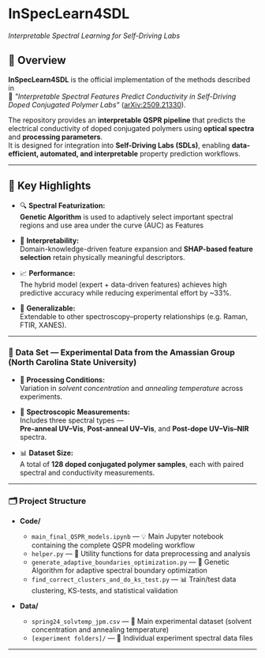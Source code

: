 # InSpecLearn4SDL  
*Interpretable Spectral Learning for Self-Driving Labs*  


## 📘 Overview  

**InSpecLearn4SDL** is the official implementation of the methods described in  
📄 *"Interpretable Spectral Features Predict Conductivity in Self-Driving Doped Conjugated Polymer Labs"* ([arXiv:2509.21330](https://arxiv.org/abs/2509.21330)).  

The repository provides an **interpretable QSPR pipeline** that predicts the electrical conductivity of doped conjugated polymers using **optical spectra** and **processing parameters**.  
It is designed for integration into **Self-Driving Labs (SDLs)**, enabling **data-efficient, automated, and interpretable** property prediction workflows.

---

## 🧠 Key Highlights  

- 🔍 **Spectral Featurization:**  
  **Genetic Algorithm** is used to adaptively select important spectral regions and use area under the curve (AUC) as Features  

- 🧩 **Interpretability:**  
  Domain-knowledge-driven feature expansion and **SHAP-based feature selection** retain physically meaningful descriptors.  


- 📈 **Performance:**  
  The hybrid model (expert + data-driven features) achieves high predictive accuracy while reducing experimental effort by ~33%.  

- 🔬 **Generalizable:**  
  Extendable to other spectroscopy–property relationships (e.g. Raman, FTIR, XANES).  

---

### 🧪 **Data Set — Experimental Data from the Amassian Group (North Carolina State University)**  

- 🧫 **Processing Conditions:**  
  Variation in *solvent concentration* and *annealing temperature* across experiments.  

- 🌈 **Spectroscopic Measurements:**  
  Includes three spectral types —  
  **Pre-anneal UV–Vis**, **Post-anneal UV–Vis**, and **Post-dope UV–Vis–NIR** spectra.  

- 📊 **Dataset Size:**  
  A total of **128 doped conjugated polymer samples**, each with paired spectral and conductivity measurements.  

---

### 🗂️ **Project Structure**

- **Code/**
  - `main_final_QSPR_models.ipynb` — 💡 Main Jupyter notebook containing the complete QSPR modeling workflow  
  - `helper.py` — 🧰 Utility functions for data preprocessing and analysis  
  - `generate_adaptive_boundaries_optimization.py` — 🧬 Genetic Algorithm for adaptive spectral boundary optimization  
  - `find_correct_clusters_and_do_ks_test.py` — 📊 Train/test data clustering, KS-tests, and statistical validation  

- **Data/**
  - `spring24_solvtemp_jpm.csv` — 📁 Main experimental dataset (solvent concentration and annealing temperature)  
  - `[experiment folders]/` — 🧪 Individual experiment spectral data files  


---


